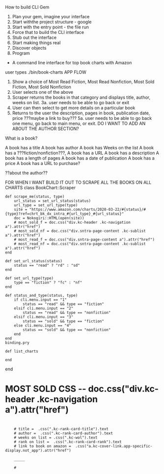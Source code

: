 How to build CLI Gem 

1. Plan your gem, imagine your interface 
2. Start withthe project structure - google 
3. Start with the entry point - the file run 
4. Force that to build the CLI interface
5. Stub out the interface 
6. Start making things real 
7. Discover objects
8. Program 


- A command line interface for top book charts with Amazon 

user types ./bin/book-charts
APP FLOW
1. Show a choice of Most Read Fiction, Most Read Nonfiction, Most Sold Fiction, Most Sold Nonfiction
2. User selects one of the above 
3. Scraper returns the books in that category and displays title, author, weeks on list. 
  3a. user needs to be able to go back or exit
4. User can then select to get more details on a particular book 
5. Returns to the user the description, pages in book, publication date, price ???maybe a link to buy??? 
  5a. user needs to be able to go back one menu, go back to main menu, or exit. 
DO I WANT TO ADD AN ABOUT THE AUTHOR SECTION? 

What is a book? 

A book has a title
A book has author 
A book has Weeks on the list
A book has a ???fiction/nonfiction???, 
A book has a URL 
A book has a description
A book has a length of pages
A book has a date of publication
A book has a price
A book has a URL to purchase? 


??about the author??



FOR WHEN I WANT BUILD IT OUT TO SCRAPE ALL THE BOOKS ON ALL CHARTS
  class BookChart::Scraper 

    def scrape_me(status, type)
        url_status = set_url_status(status)
        url_type = set_url_type(type)
        site = "https://www.amazon.com/charts/2020-03-22/#{status}/#{type}?ref=chrt_bk_dx_intra_#{url_type}_#{url_status}"
        doc = Nokogiri::HTML(open(site))
        # most_sold_f = doc.css("div.kc-header .kc-navigation a").attr("href")
        # most_sold_nf = doc.css("div.sntra-page-content .kc-sublist a").attr("href") 
        # most_read_f = doc.css("div.sntra-page-content a").attr("href")
        # most_read_nf = doc.css("div.sntra-page-content .kc-sublist a").attr("href")
    end

    def set_url_status(status)
        status == "read" ? "rd" : "sd"
    end

    def set_url_type(type)
        type == "fiction" ? "fc" : "nf"
    end

    def status_and_type(status, type)
        if cli.menu.input == "1"
            status == "read" && type == "fiction"
        elsif cli.menu.input == "2"
            status == "read" && type == "nonfiction"
        elsif cli.menu.input == "3"
            status == "sold" && type == "fiction"
        else cli.menu.input == "4"
            status == "sold" && type == "nonfiction"
        end
    end 
    binding.pry

    def list_charts

    end


end

# MOST SOLD CSS -- doc.css("div.kc-header .kc-navigation a").attr("href")
# 

        # title =  .css(".kc-rank-card-title").text
        # author =  .css(".kc-rank-card-author").text
        # weeks on list = .css(".kc-wol").text
        # rank on list =  .css(".kc-rank-card-rank").text
        # link to book on amazon =  .css("a.kc-cover-link.app-specific-display.not_app").attr("href") 

        _____

        #